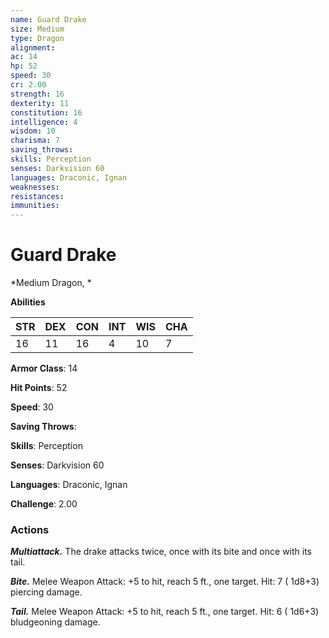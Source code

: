 ```yaml
---
name: Guard Drake
size: Medium
type: Dragon
alignment: 
ac: 14
hp: 52
speed: 30
cr: 2.00
strength: 16
dexterity: 11
constitution: 16
intelligence: 4
wisdom: 10
charisma: 7
saving_throws: 
skills: Perception
senses: Darkvision 60
languages: Draconic, Ignan
weaknesses:
resistances:
immunities:
---
```


# Guard Drake

*Medium Dragon, *

**Abilities**

| STR | DEX | CON | INT | WIS | CHA |
| --- | --- | --- | --- | --- | --- |
| 16 | 11 | 16 | 4 | 10 | 7 |

**Armor Class**: 14

**Hit Points**: 52

**Speed**: 30

**Saving Throws**: 

**Skills**: Perception

**Senses**: Darkvision 60

**Languages**: Draconic, Ignan

**Challenge**: 2.00


### Actions
***Multiattack.*** The drake attacks twice, once with its bite and once with its tail.

***Bite.*** Melee Weapon Attack:  +5 to hit, reach 5 ft., one target. Hit: 7 ( 1d8+3) piercing damage.

***Tail.*** Melee Weapon Attack:  +5 to hit, reach 5 ft., one target. Hit: 6 ( 1d6+3) bludgeoning damage.

